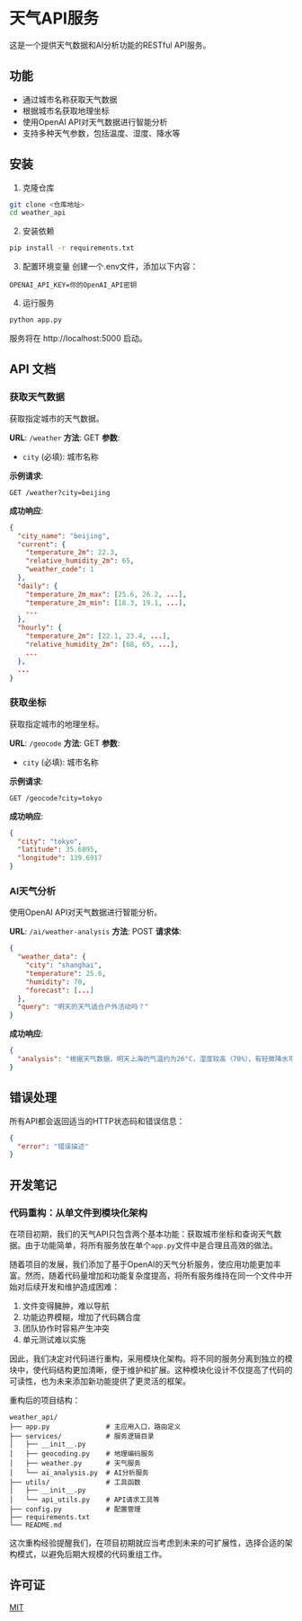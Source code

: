# 天气API服务

这是一个提供天气数据和AI分析功能的RESTful API服务。

## 功能

- 通过城市名称获取天气数据
- 根据城市名获取地理坐标 
- 使用OpenAI API对天气数据进行智能分析
- 支持多种天气参数，包括温度、湿度、降水等

## 安装

1. 克隆仓库
```bash
git clone <仓库地址>
cd weather_api
```

2. 安装依赖
```bash
pip install -r requirements.txt
```

3. 配置环境变量
创建一个.env文件，添加以下内容：
```
OPENAI_API_KEY=你的OpenAI_API密钥
```

4. 运行服务
```bash
python app.py
```

服务将在 http://localhost:5000 启动。

## API 文档

### 获取天气数据

获取指定城市的天气数据。

**URL**: `/weather`
**方法**: GET
**参数**: 
- `city` (必填): 城市名称

**示例请求**:
```
GET /weather?city=beijing
```

**成功响应**:
```json
{
  "city_name": "beijing",
  "current": {
    "temperature_2m": 22.3,
    "relative_humidity_2m": 65,
    "weather_code": 1
  },
  "daily": {
    "temperature_2m_max": [25.6, 26.2, ...],
    "temperature_2m_min": [18.3, 19.1, ...],
    ...
  },
  "hourly": {
    "temperature_2m": [22.1, 23.4, ...],
    "relative_humidity_2m": [68, 65, ...],
    ...
  },
  ...
}
```

### 获取坐标

获取指定城市的地理坐标。

**URL**: `/geocode`
**方法**: GET
**参数**: 
- `city` (必填): 城市名称

**示例请求**:
```
GET /geocode?city=tokyo
```

**成功响应**:
```json
{
  "city": "tokyo",
  "latitude": 35.6895,
  "longitude": 139.6917
}
```

### AI天气分析

使用OpenAI API对天气数据进行智能分析。

**URL**: `/ai/weather-analysis`
**方法**: POST
**请求体**:
```json
{
  "weather_data": {
    "city": "shanghai",
    "temperature": 25.6,
    "humidity": 70,
    "forecast": [...]
  },
  "query": "明天的天气适合户外活动吗？"
}
```

**成功响应**:
```json
{
  "analysis": "根据天气数据，明天上海的气温约为26°C，湿度较高（70%），有轻微降水可能。虽然气温适宜，但因有降水可能，建议携带雨具进行户外活动，或选择有遮蔽的场所。"
}
```

## 错误处理

所有API都会返回适当的HTTP状态码和错误信息：

```json
{
  "error": "错误描述"
}
```

## 开发笔记

### 代码重构：从单文件到模块化架构

在项目初期，我们的天气API只包含两个基本功能：获取城市坐标和查询天气数据。由于功能简单，将所有服务放在单个`app.py`文件中是合理且高效的做法。

随着项目的发展，我们添加了基于OpenAI的天气分析服务，使应用功能更加丰富。然而，随着代码量增加和功能复杂度提高，将所有服务维持在同一个文件中开始对后续开发和维护造成困难：

1. 文件变得臃肿，难以导航
2. 功能边界模糊，增加了代码耦合度
3. 团队协作时容易产生冲突
4. 单元测试难以实施

因此，我们决定对代码进行重构，采用模块化架构。将不同的服务分离到独立的模块中，使代码结构更加清晰，便于维护和扩展。这种模块化设计不仅提高了代码的可读性，也为未来添加新功能提供了更灵活的框架。

重构后的项目结构：
```
weather_api/
├── app.py              # 主应用入口，路由定义
├── services/           # 服务逻辑目录
│   ├── __init__.py
│   ├── geocoding.py    # 地理编码服务
│   ├── weather.py      # 天气服务
│   └── ai_analysis.py  # AI分析服务
├── utils/              # 工具函数
│   ├── __init__.py
│   └── api_utils.py    # API请求工具等
├── config.py           # 配置管理
├── requirements.txt
└── README.md
```

这次重构经验提醒我们，在项目初期就应当考虑到未来的可扩展性，选择合适的架构模式，以避免后期大规模的代码重组工作。

## 许可证

[MIT](LICENSE) 